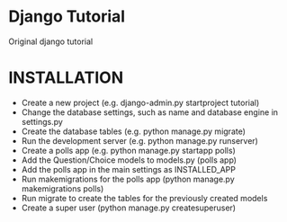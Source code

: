 Django Tutorial
===============

Original django tutorial

INSTALLATION
============
- Create a new project (e.g. django-admin.py startproject tutorial)
- Change the database settings, such as name and database engine in settings.py
- Create the database tables (e.g. python manage.py migrate)
- Run the development server (e.g. python manage.py runserver)
- Create a polls app (e.g. python manage.py startapp polls)
- Add the Question/Choice models to models.py (polls app)
- Add the polls app in the main settings as INSTALLED_APP
- Run makemigrations for the polls app (python manage.py makemigrations polls)
- Run migrate to create the tables for the previously created models
- Create a super user (python manage.py createsuperuser)